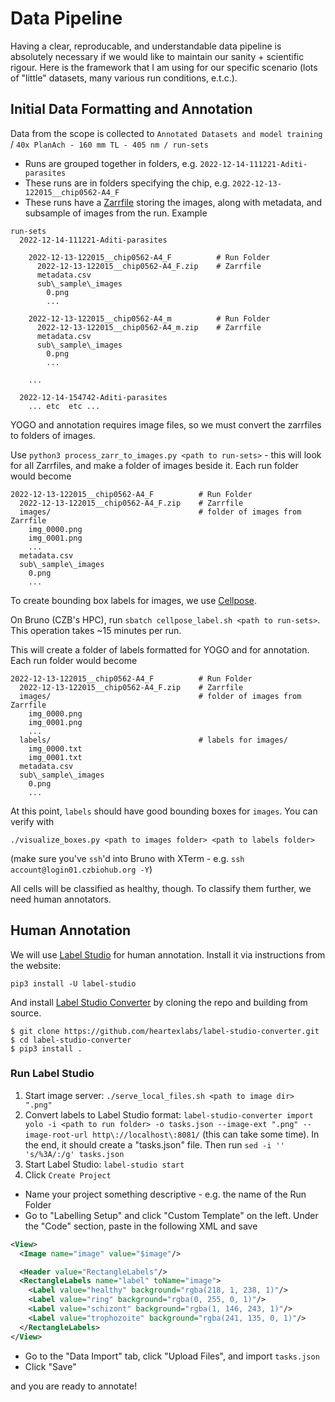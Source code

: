 # Data Pipeline

Having a clear, reproducable, and understandable data pipeline is absolutely necessary if we would like to maintain our sanity + scientific rigour. Here is the framework that I am using for our specific scenario (lots of "little" datasets, many various run conditions, e.t.c.).

## Initial Data Formatting and Annotation

Data from the scope is collected to `Annotated Datasets and model training` / `40x PlanAch - 160 mm TL - 405 nm / run-sets`

- Runs are grouped together in folders, e.g. `2022-12-14-111221-Aditi-parasites`
- These runs are in folders specifying the chip, e.g. `2022-12-13-122015__chip0562-A4_F`
- These runs have a [Zarrfile](https://zarr.readthedocs.io/en/stable/) storing the images, along with metadata, and subsample of images from the run. Example

``` console
run-sets
  2022-12-14-111221-Aditi-parasites

    2022-12-13-122015__chip0562-A4_F          # Run Folder
      2022-12-13-122015__chip0562-A4_F.zip    # Zarrfile
      metadata.csv
      sub\_sample\_images
        0.png
        ...

    2022-12-13-122015__chip0562-A4_m          # Run Folder
      2022-12-13-122015__chip0562-A4_m.zip    # Zarrfile
      metadata.csv
      sub\_sample\_images
        0.png
        ...

    ...

  2022-12-14-154742-Aditi-parasites
    ... etc  etc ...
```

YOGO and annotation requires image files, so we must convert the zarrfiles to folders of images.

Use `python3 process_zarr_to_images.py <path to run-sets>` - this will look for all Zarrfiles, and make a folder of images beside it. Each run folder would become

```console
2022-12-13-122015__chip0562-A4_F          # Run Folder
  2022-12-13-122015__chip0562-A4_F.zip    # Zarrfile
  images/                                 # folder of images from Zarrfile
    img_0000.png
    img_0001.png
    ...
  metadata.csv
  sub\_sample\_images
    0.png
    ...
```

To create bounding box labels for images, we use [Cellpose](https://www.google.com/search?client=firefox-b-d&q=Cellpose).

On Bruno (CZB's HPC), run `sbatch cellpose_label.sh <path to run-sets>`. This operation takes ~15 minutes per run.

This will create a folder of labels formatted for YOGO and for annotation. Each run folder would become

```console
2022-12-13-122015__chip0562-A4_F          # Run Folder
  2022-12-13-122015__chip0562-A4_F.zip    # Zarrfile
  images/                                 # folder of images from Zarrfile
    img_0000.png
    img_0001.png
    ...
  labels/                                 # labels for images/
    img_0000.txt
    img_0001.txt
  metadata.csv
  sub\_sample\_images
    0.png
    ...
```

At this point, `labels` should have good bounding boxes for `images`. You can verify with

`./visualize_boxes.py <path to images folder> <path to labels folder>`

(make sure you've `ssh`'d into Bruno with XTerm - e.g. `ssh account@login01.czbiohub.org -Y`)

All cells will be classified as healthy, though. To classify them further, we need human annotators.

## Human Annotation

We will use [Label Studio](https://labelstud.io/) for human annotation. Install it via instructions from the website:

`pip3 install -U label-studio`

And install [Label Studio Converter](https://github.com/heartexlabs/label-studio-converter) by cloning the repo and building from source.

```console
$ git clone https://github.com/heartexlabs/label-studio-converter.git
$ cd label-studio-converter
$ pip3 install .
```

### Run Label Studio

1. Start image server: `./serve_local_files.sh <path to image dir> ".png"`
2. Convert labels to Label Studio format: `label-studio-converter import yolo -i <path to run folder> -o tasks.json --image-ext ".png" --image-root-url http\://localhost\:8081/` (this can take some time). In the end, it should create a "tasks.json" file. Then run `sed -i '' 's/%3A/:/g' tasks.json`
3. Start Label Studio: `label-studio start`
4. Click `Create Project`
  - Name your project something descriptive - e.g. the name of the Run Folder
  - Go to "Labelling Setup" and click "Custom Template" on the left. Under the "Code" section, paste in the following XML and save

```xml
<View>
  <Image name="image" value="$image"/>

  <Header value="RectangleLabels"/>
  <RectangleLabels name="label" toName="image">
    <Label value="healthy" background="rgba(218, 1, 238, 1)"/>
    <Label value="ring" background="rgba(0, 255, 0, 1)"/>
    <Label value="schizont" background="rgba(1, 146, 243, 1)"/>
    <Label value="trophozoite" background="rgba(241, 135, 0, 1)"/>
  </RectangleLabels>
</View>
```
  - Go to the "Data Import" tab, click "Upload Files", and import `tasks.json`
  - Click "Save"

and you are ready to annotate!
